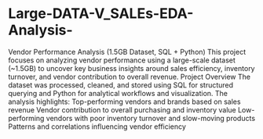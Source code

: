 # Large-DATA-V_SALEs-EDA-Analysis-
Vendor Performance Analysis (1.5GB Dataset, SQL + Python)  This project focuses on analyzing vendor performance using a large-scale dataset (~1.5GB) to uncover key business insights around sales efficiency, inventory turnover, and vendor contribution to overall revenue.
Project Overview
The dataset was processed, cleaned, and stored using SQL for structured querying and Python for analytical workflows and visualization. The analysis highlights:
Top-performing vendors and brands based on sales revenue
Vendor contribution to overall purchasing and inventory value
Low-performing vendors with poor inventory turnover and slow-moving products
Patterns and correlations influencing vendor efficiency
